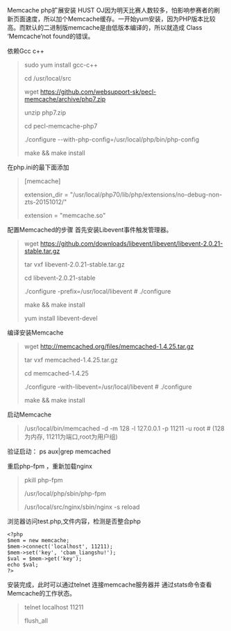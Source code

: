 Memcache     php扩展安装
HUST OJ因为明天比赛人数较多，怕影响参赛者的刷新页面速度，所以加个Memcache缓存。一开始yum安装，因为PHP版本比较高。而默认的二进制版memcache是由低版本编译的，所以就造成 Class ‘Memcache’not found的错误。



依赖Gcc c++
> sudo yum install gcc-c++
> 
>  cd /usr/local/src
>  
>  wget https://github.com/websupport-sk/pecl-memcache/archive/php7.zip 
>  
>  unzip php7.zip 
>  
>  cd  pecl-memcache-php7
>  
>  ./configure --with-php-config=/usr/local/php/bin/php-config
>  
>  make && make install

在php.ini的最下面添加
> [memcache]
> 
> extension_dir = "/usr/local/php70/lib/php/extensions/no-debug-non-zts-20151012/"
> 
> extension = "memcache.so"

配置Memcached的步骤 
首先安装Libevent事件触发管理器。
>  wget https://github.com/downloads/libevent/libevent/libevent-2.0.21-stable.tar.gz
>  
> tar vxf libevent-2.0.21-stable.tar.gz
> 
> cd libevent-2.0.21-stable
> 
> ./configure -prefix=/usr/local/libevent    # ./configure
> 
> make && make install
> 
> yum install libevent-devel

编译安装Memcache
> wget http://memcached.org/files/memcached-1.4.25.tar.gz
> 
> tar vxf memcached-1.4.25.tar.gz
> 
> cd memcached-1.4.25
> 
> ./configure -with-libevent=/usr/local/libevent   # ./configure
> 
> make && make install

启动Memcache
>  /usr/local/bin/memcached -d -m 128 -l 127.0.0.1 -p 11211 -u root   # (128为内存, 11211为端口,root为用户组)

验证启动：
ps aux|grep memcached


重启php-fpm ，重新加载nginx
> pkill php-fpm
> 
>/usr/local/php/sbin/php-fpm 
>
>/usr/local/src/nginx/sbin/nginx -s reload

浏览器访问test.php,文件内容，检测是否整合php

	<?php
    $mem = new memcache;
    $mem->connect('localhost', 11211);
    $mem->set('key', 'cbam_liangshu!');
    $val = $mem->get('key');
    echo $val;
    ?>

安装完成，此时可以通过telnet 连接memcache服务器并 通过stats命令查看Memcache的工作状态。
> telnet localhost 11211
> 
> flush_all
